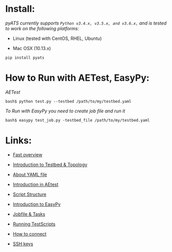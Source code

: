 Install:
======
*pyATS currently supports `Python v3.4.x, v3.5.x, and v3.6.x,` and is tested to work on the following platforms:*

-	Linux (tested with CentOS, RHEL, Ubuntu)

-	Mac OSX (10.13.x)

```pip install pyats```

How to Run with AETest, EasyPy:
======

*AETest*

```bash$ python test.py --testbed /path/to/my/testbed.yaml```

*To Run with EasyPy you need to create job file and run it*

```bash$ easypy test_job.py -testbed_file /path/to/my/testbed.yaml```

Links:
======

* [Fast overview](https://pubhub.devnetcloud.com/media/pyats/docs/getting_started/index.html)

* [Introduction to Testbed & Topology](https://pubhub.devnetcloud.com/media/pyats/docs/topology/introduction.html)

* [About YAML file](https://pubhub.devnetcloud.com/media/pyats/docs/topology/concept.html#topology-device-object)

* [Introduction in AEtest](https://pubhub.devnetcloud.com/media/pyats/docs/aetest/introduction.html)

* [Script Structure](https://pubhub.devnetcloud.com/media/pyats/docs/aetest/structure.html)

* [Introduction to EasyPy](https://pubhub.devnetcloud.com/media/pyats/docs/easypy/introduction.html)

* [Jobfile & Tasks](https://pubhub.devnetcloud.com/media/pyats/docs/easypy/jobfile.html)

* [Running TestScripts](https://pubhub.devnetcloud.com/media/pyats/docs/aetest/run.html)

* [How to connect](https://pubhub.devnetcloud.com/media/pyats-packages/docs/unicon/user_guide/connection.html)

* [SSH keys](https://www.iot-lab.info/tutorials/configure-your-ssh-access/)
